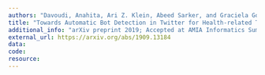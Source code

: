 ```yaml
---
authors: "Davoudi, Anahita, Ari Z. Klein, Abeed Sarker, and Graciela Gonzalez-Hernandez"
title: "Towards Automatic Bot Detection in Twitter for Health-related Tasks"
additional_info: "arXiv preprint 2019; Accepted at AMIA Informatics Summit 2020"
external_url: https://arxiv.org/abs/1909.13184 
data:
code:
resource:
---
```

